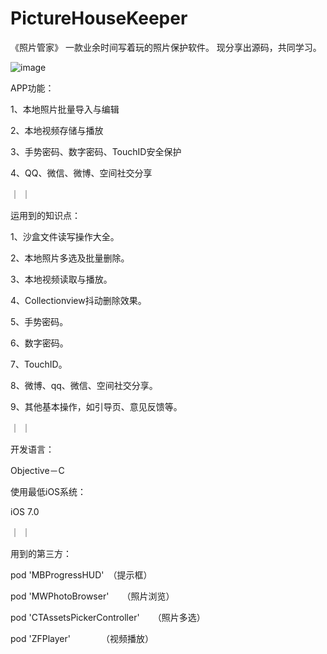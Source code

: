 # PictureHouseKeeper

《照片管家》
一款业余时间写着玩的照片保护软件。
现分享出源码，共同学习。


 ![image](https://github.com/TangledHusky/PictureHouseKeeper/blob/master/Img/%E7%85%A7%E7%89%87%E7%AE%A1%E5%AE%B6.gif)

APP功能：

1、本地照片批量导入与编辑

2、本地视频存储与播放

3、手势密码、数字密码、TouchID安全保护

4、QQ、微信、微博、空间社交分享


｜
｜

运用到的知识点：

1、沙盒文件读写操作大全。

2、本地照片多选及批量删除。

3、本地视频读取与播放。

4、Collectionview抖动删除效果。

5、手势密码。

6、数字密码。

7、TouchID。

8、微博、qq、微信、空间社交分享。

9、其他基本操作，如引导页、意见反馈等。

 

｜
｜

开发语言：

Objective－C

 



使用最低iOS系统：

iOS 7.0

 
 ｜
 ｜
 

用到的第三方：

pod 'MBProgressHUD'　（提示框）　　　　　　　

pod 'MWPhotoBrowser'　　（照片浏览）

pod 'CTAssetsPickerController'　　（照片多选）

pod 'ZFPlayer'　　　　（视频播放）
